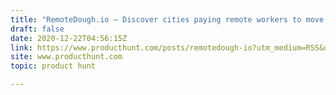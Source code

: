 ```yaml
---
title: "RemoteDough.io — Discover cities paying remote workers to move there"
draft: false
date: 2020-12-22T04:56:15Z
link: https://www.producthunt.com/posts/remotedough-io?utm_medium=RSS&utm_source=hune
site: www.producthunt.com
topic: product hunt  

---
```

